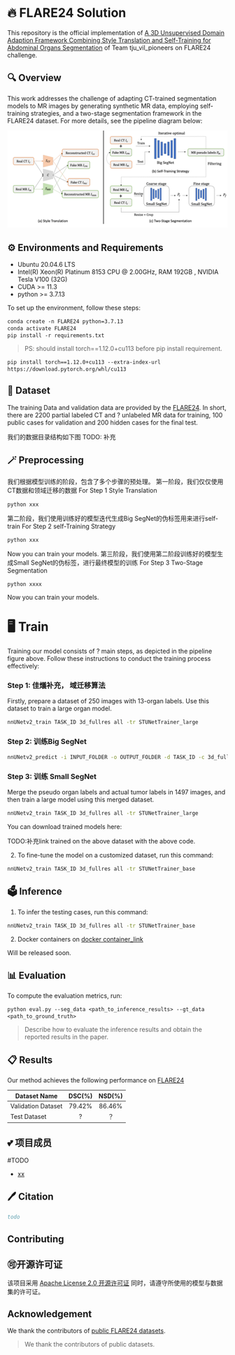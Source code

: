 # 🔥 FLARE24 Solution

This repository is the official implementation of [A 3D Unsupervised Domain Adaption Framework Combining Style Translation and Self-Training for Abdominal Organs Segmentation](https://openreview.net/forum?id=oSbUYnIDs9&referrer=%5BAuthor%20Console%5D(%2Fgroup%3Fid%3DMICCAI.org%2F2024%2FChallenge%2FFLARE%2FAuthors%23your-submissions)) of Team tju_vil_pioneers on FLARE24 challenge.

## 🔍 Overview
This work addresses the challenge of adapting CT-trained segmentation models to MR images by generating synthetic MR data, employing self-training strategies, and a two-stage segmentation framework in the FLARE24 dataset. For more details, see the pipeline diagram below:

<div align=center>
<img src="./assets/pipeline.png" alt="Pipeline" width="800"/>
</div>

## ⚙️ Environments and Requirements
* Ubuntu 20.04.6 LTS
* Intel(R) Xeon(R) Platinum 8153 CPU @ 2.00GHz, RAM 192GB , NVIDIA Tesla V100 (32G)
* CUDA >= 11.3
* python >= 3.7.13

To set up the environment, follow these steps:

```
conda create -n FLARE24 python=3.7.13
conda activate FLARE24
pip install -r requirements.txt
```
> PS:  should install torch==1.12.0+cu113 before pip install requirement. 
```
pip install torch==1.12.0+cu113 --extra-index-url https://download.pytorch.org/whl/cu113
```
## 💾 Dataset
The training Data and validation data are provided by the [FLARE24](https://www.codabench.org/competitions/2296/). In short, there are 2200 partial labeled CT and ? unlabeled MR data for training, 100 public cases for validation and 200 hidden cases for the final test.

我们的数据目录结构如下图
TODO: 补充

## 🪄 Preprocessing

我们根据模型训练的阶段，包含了多个步骤的预处理。
第一阶段，我们仅仅使用CT数据和领域迁移的数据
For Step 1 Style Translation
```
python xxx
```
第二阶段，我们使用训练好的模型迭代生成Big SegNet的伪标签用来进行self-train
For Step 2 self-Training Strategy
```
python xxx
```
Now you can train your models.
第三阶段，我们使用第二阶段训练好的模型生成Small SegNet的伪标签，进行最终模型的训练
For Step 3 Two-Stage Segmentation
```
python xxxx
```
Now you can train your models.


# 🖥️ Train

Training our model consists of ? main steps, as depicted in the pipeline figure above. Follow these instructions to conduct the training process effectively:

### Step 1: 佳燨补充， 域迁移算法
Firstly, prepare a dataset of 250 images with 13-organ labels. Use this dataset to train a large organ model. 

```bash
nnUNetv2_train TASK_ID 3d_fullres all -tr STUNetTrainer_large
```

### Step 2: 训练Big SegNet


```bash
nnUNetv2_predict -i INPUT_FOLDER -o OUTPUT_FOLDER -d TASK_ID -c 3d_fullres -f all -tr STUNetTrainer_large
```

### Step 3: 训练 Small SegNet
Merge the pseudo organ labels and actual tumor labels in 1497 images, and then train a large model using this merged dataset.

```bash
nnUNetv2_train TASK_ID 3d_fullres all -tr STUNetTrainer_large
```

You can download trained models here:

TODO:补充link trained on the above dataset with the above code.

2. To fine-tune the model on a customized dataset, run this command:

```bash
nnUNetv2_train TASK_ID 3d_fullres all -tr STUNetTrainer_base
```

## 🗳️ Inference

1. To infer the testing cases, run this command:

```bash
nnUNetv2_train TASK_ID 3d_fullres all -tr STUNetTrainer_base
```
2. Docker containers on [docker container_link](354)

Will be released soon.

## 📊 Evaluation

To compute the evaluation metrics, run:

```eval
python eval.py --seg_data <path_to_inference_results> --gt_data <path_to_ground_truth>
```

>Describe how to evaluate the inference results and obtain the reported results in the paper.



## 📋 Results

Our method achieves the following performance on [FLARE24](https://www.codabench.org/competitions/2296/)

| Dataset Name       | DSC(%) | NSD(%) |
|--------------------|:------:|:------:|
| Validation Dataset | 79.42% | 86.46% |
| Test Dataset       |   ?    |   ？    |




## 💕 项目成员 <a id="项目成员"></a>
#TODO
- [xx](xx) 

## 🖊️ Citation <a id="Citation"></a>

```bibtex
todo
```

## Contributing

## 🉑开源许可证 <a id="开源许可证"></a>

该项目采用 [Apache License 2.0 开源许可证](LICENSE) 同时，请遵守所使用的模型与数据集的许可证。
## Acknowledgement

 We thank the contributors of [public FLARE24 datasets](?).

> We thank the contributors of public datasets. 